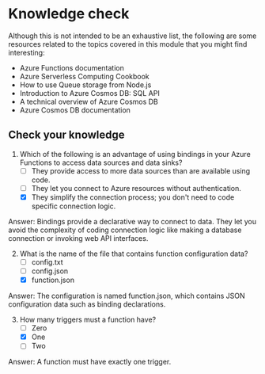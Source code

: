 # Knowledge check
Although this is not intended to be an exhaustive list, the following are some resources related to the topics covered in this module that you might find interesting:

* Azure Functions documentation
* Azure Serverless Computing Cookbook
* How to use Queue storage from Node.js
* Introduction to Azure Cosmos DB: SQL API
* A technical overview of Azure Cosmos DB
* Azure Cosmos DB documentation

## Check your knowledge

1. Which of the following is an advantage of using bindings in your Azure Functions to access data sources and data sinks?
    - [ ] They provide access to more data sources than are available using code.
    - [ ] They let you connect to Azure resources without authentication.
    - [x] They simplify the connection process; you don't need to code specific connection logic.

Answer: Bindings provide a declarative way to connect to data. They let you avoid the complexity of coding connection logic like making a database connection or invoking web API interfaces.

2. What is the name of the file that contains function configuration data?
    - [ ] config.txt
    - [ ] config.json
    - [x] function.json

Answer: The configuration is named function.json, which contains JSON configuration data such as binding declarations.

3. How many triggers must a function have?
    - [ ] Zero
    - [x] One
    - [ ] Two

Answer: A function must have exactly one trigger.

